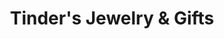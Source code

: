 ---
title: "Tinder's Jewelry & Gifts"
url: /bowling-green/tinders-jewelry-and-gifts/
shop: jewelry
---